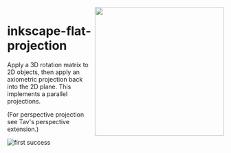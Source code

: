 <img align="right" src="https://raw.githubusercontent.com/jnweiger/inkscape-flat-projection/master/doc/flat-proj-04.png" width="300" />

# inkscape-flat-projection


Apply a 3D rotation matrix to 2D objects, then apply an axiometric projection back into the 2D plane.
This implements a parallel projections.

(For perspective projection see Tav's perspective extension.)

![first success](doc/flat-proj-05.png)
